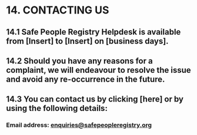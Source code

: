 # 14. CONTACTING US

## 14.1 Safe People Registry Helpdesk is available from [Insert] to [Insert] on [business days].

## 14.2 Should you have any reasons for a complaint, we will endeavour to resolve the issue and avoid any re-occurrence in the future.

## 14.3 You can contact us by clicking [here] or by using the following details:

### Email address: [enquiries@safepeopleregistry.org](enquiries@safepeopleregistry.org)
